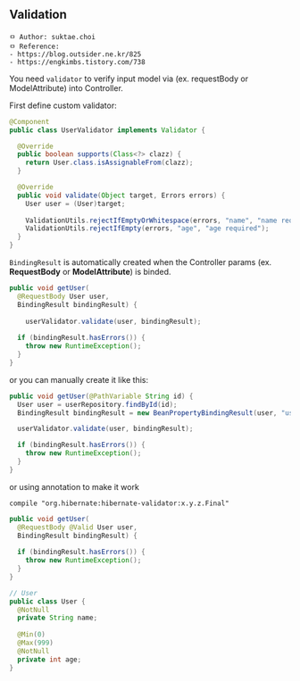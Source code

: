 ## Validation

```
ㅁ Author: suktae.choi
ㅁ Reference:
- https://blog.outsider.ne.kr/825
- https://engkimbs.tistory.com/738
```

You need `validator` to verify input model via (ex. requestBody or ModelAttribute) into Controller.

First define custom validator:

```java
@Component
public class UserValidator implements Validator {

  @Override
  public boolean supports(Class<?> clazz) {
    return User.class.isAssignableFrom(clazz);
  }

  @Override
  public void validate(Object target, Errors errors) {
    User user = (User)target;
    
    ValidationUtils.rejectIfEmptyOrWhitespace(errors, "name", "name required");
    ValidationUtils.rejectIfEmpty(errors, "age", "age required");
  }
}
```

`BindingResult` is automatically created when the Controller params (ex. **RequestBody** or **ModelAttribute**) is binded.

```java
public void getUser(
  @RequestBody User user, 
  BindingResult bindingResult) {
  
	userValidator.validate(user, bindingResult);
  
  if (bindingResult.hasErrors()) {
  	throw new RuntimeException();
  }
}
```

or you can manually create it like this:

```java
public void getUser(@PathVariable String id) {
  User user = userRepository.findById(id);
  BindingResult bindingResult = new BeanPropertyBindingResult(user, "user");

  userValidator.validate(user, bindingResult);

  if (bindingResult.hasErrors()) {
    throw new RuntimeException();
  }
}
```

or using annotation to make it work

```properties
compile "org.hibernate:hibernate-validator:x.y.z.Final"
```

```java
public void getUser(
  @RequestBody @Valid User user, 
  BindingResult bindingResult) {
  
  if (bindingResult.hasErrors()) {
  	throw new RuntimeException();
  }
}

// User
public class User {
  @NotNull
  private String name;
  
  @Min(0)
  @Max(999)
  @NotNull
  private int age;
}
```

